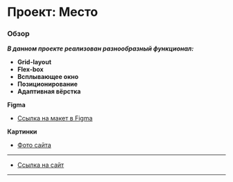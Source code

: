 # Проект: Место

### Обзор

***В данном проекте реализован разнообразный функционал:***
* **Grid-layout**
* **Flex-box**
* **Всплывающее окно**
* **Позиционирование**
* **Адаптивная вёрстка**


**Figma**

* [Ссылка на макет в Figma](https://www.figma.com/file/2cn9N9jSkmxD84oJik7xL7/JavaScript.-Sprint-4?node-id=0%3A1)

**Картинки**

* [Фото сайта](./images/127.0.0.1_5500_.png)
___
* [Ссылка на сайт](https://smokydogg.github.io/mesto-project/)
____

